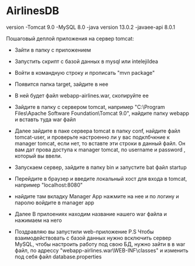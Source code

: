 # AirlinesDB
version 
-Tomcat 9.0
-MySQL 8.0
-java version 13.0.2
-javaee-api 8.0.1

Пошаговый деплой приложения на сервер tomcat:
- Зайти в папку с приложением
- Запустить скрипт с базой данных в mysql или intelejiIdea
- Войти в командную строку и прописать "mvn package"
- Появится папка target, зайдите в нее
- В ней будет файл webapp-airlines.war, скопируйте ее
- Зайдите в папку с сервером tomcat, например "C:\Program Files\Apache Software Foundation\Tomcat 9.0", найдите папку webapp и 
  вставть туда war файл
- Далее зайдите в паке сервера tomcat в папку conf, найдите файл tomcat-user, и проверьте настроенно ли у вас подклбчкние к manager tomcat,
  если нет, то вставте эти строки в данный файл. Он вам дат прова доступа к manager tomcat, по username и password , который вы ввели.

  <role rolename = "admin-gui"/>
    <role rolename = "admin-script"/>
    <role rolename = "manager-gui"/>
    <role rolename = "manager-script"/>
    <role rolename = "manager-jne"/>
  <user username = "superadmin" password = "pass" roles="admin-gui, admin-script, manager-gui, manager-jne, manager-script" />
- Запускаем сервер, зайдите в папку bin и запустите bat файл startup
- Перейдите в браузер и введите локальный хост для входа в tomcat, например "localhost:8080" 
- найдите там вкладку Manager App нажмите на нее и по логину и паролю войдите в manager app
- Далее В прилоениях находим название нашего war файла и нажимаем на него
- Поздравляю вы запустили web-приложение
P.S Чтобы взаимодействовать с базой данных нужно всключить сервер MySQL, чтобы настроить работу под свою БД, нужно зайти в в war файл, 
  по адрессу "webapp-airlines.war\WEB-INF\classes"  и изменить под себя файл database.properties 
